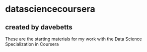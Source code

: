 # datasciencecoursera
## created by davebetts

These are the starting materials for my work with the Data Science Specialization in Coursera


